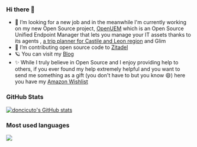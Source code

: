 ### Hi there 👋

<!--
**doncicuto/doncicuto** is a ✨ _special_ ✨ repository because its `README.md` (this file) appears on your GitHub profile.

Here are some ideas to get you started:

- 🔭 I’m currently working on ...
- 🌱 I’m currently learning ...
- 👯 I’m looking to collaborate on ...
- 🤔 I’m looking for help with ...
- 💬 Ask me about ...
- 📫 How to reach me: ...
- 😄 Pronouns: ...
- ⚡ Fun fact: ...
-->

- 🔭 I’m looking for a new job and in the meanwhile I'm currently working on my new Open Source project, [OpenUEM](https://openuem.eu) which is an Open Source Unified Endpoint Manager that lets you manage your IT assets thanks to its agents , [a trip planner for Castile and Leon region](https://cyl.comovoy.eu) and Glim
- 👯 I’m contributing open source code to [Zitadel](https://github.com/zitadel/zitadel)
- 🪐 You can visit my [Blog](https://blog.arrakis.ovh/)
- ✨ While I truly believe in Open Source and I enjoy providing help to others, if you ever found my help extremely helpful and you want to send me something as a gift (you don't have to but you know :smile:) here you have my [Amazon Wishlist ](https://www.amazon.es/hz/wishlist/ls/34678YVFGIAX5?ref_=wl_share)
 
<!--[![doncicuto's GitHub | Stats](https://stats.quira.sh/doncicuto/github?theme=dark)](https://quira.sh?utm_source=widgets&utm_campaign=doncicuto)-->
### GitHub Stats
[![doncicuto's GitHub stats](https://github-readme-stats.vercel.app/api?username=doncicuto&theme=dark)](https://github.com/doncicuto/github-readme-stats)

### Most used languages
<img src="https://github-readme-stats.vercel.app/api/top-langs?username=doncicuto&layout=compact&theme=dark"/>

